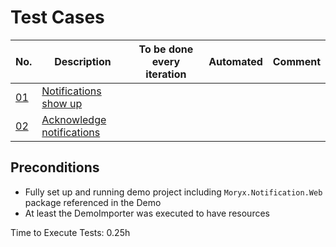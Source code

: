 # Test Cases

|No. | Description       | To be done every iteration | Automated | Comment   |
|-------------|-------------------|-------------------|-----------|-----------|
| [01](01_create_notifications.md) |[Notifications show up](01_create_notifications.md) | | |
| [02](02_acknowledge_notifications.md) |[Acknowledge notifications](02_acknowledge_notifications.md) || |


## Preconditions

* Fully set up and running demo project including `Moryx.Notification.Web` package referenced in the Demo 
* At least the DemoImporter was executed to have resources

Time to Execute Tests: 0.25h